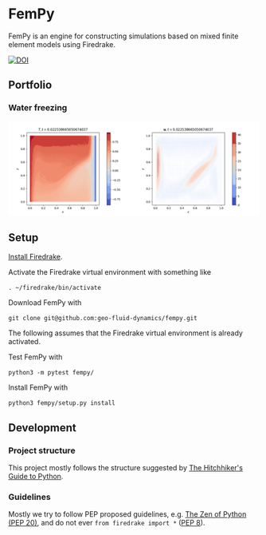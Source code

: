 # FemPy
FemPy is an engine for constructing simulations based on mixed finite element models using Firedrake.

[![DOI](https://zenodo.org/badge/157389237.svg)](https://zenodo.org/badge/latestdoi/157389237)


## Portfolio

### Water freezing
![Water freezing benchmark](https://github.com/geo-fluid-dynamics/fempy-docs/blob/master/WaterFreezing_Temperature_and_Velocity_16Colors.gif?raw=true)


## Setup
[Install Firedrake](https://www.firedrakeproject.org/download.html).

Activate the Firedrake virtual environment with something like

    . ~/firedrake/bin/activate
    
Download FemPy with 

    git clone git@github.com:geo-fluid-dynamics/fempy.git

The following assumes that the Firedrake virtual environment is already activated.

Test FemPy with

    python3 -m pytest fempy/

Install FemPy with

    python3 fempy/setup.py install
    
    
## Development

### Project structure
This project mostly follows the structure suggested by [The Hitchhiker's Guide to Python](http://docs.python-guide.org/en/latest/).


### Guidelines
Mostly we try to follow PEP proposed guidelines, e.g. [The Zen of Python (PEP 20)](https://www.python.org/dev/peps/pep-0020/), and do not ever `from firedrake import *` ([PEP 8](https://www.python.org/dev/peps/pep-0008/)).
